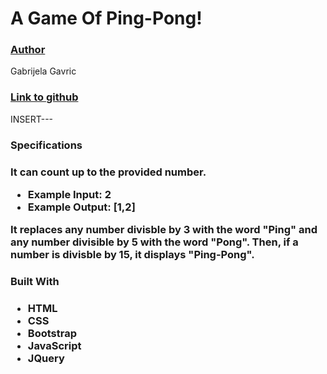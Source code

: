 <h1>A Game Of Ping-Pong!</hi>
<h3><u>Author</u></h3>
<p>Gabrijela Gavric</p>
<h3><u>Link to github</u></h3>
<p>INSERT---</p>
<h3>Specifications<h3>
<p>It can count up to the provided number.</p>
<ul>
  <li>Example Input: 2</li>
  <li>Example Output: [1,2]</li>
</ul>
<p>It replaces any number divisble by 3 with the word "Ping" and any number divisible by 5 with
the word "Pong". Then, if a number is divisble by 15, it displays "Ping-Pong".
<h3>Built With<h3>
<ul>
  <li>HTML</li>
  <li>CSS</li>
  <li>Bootstrap</li>
  <li>JavaScript</li>
  <li>JQuery</li>
</ul>
